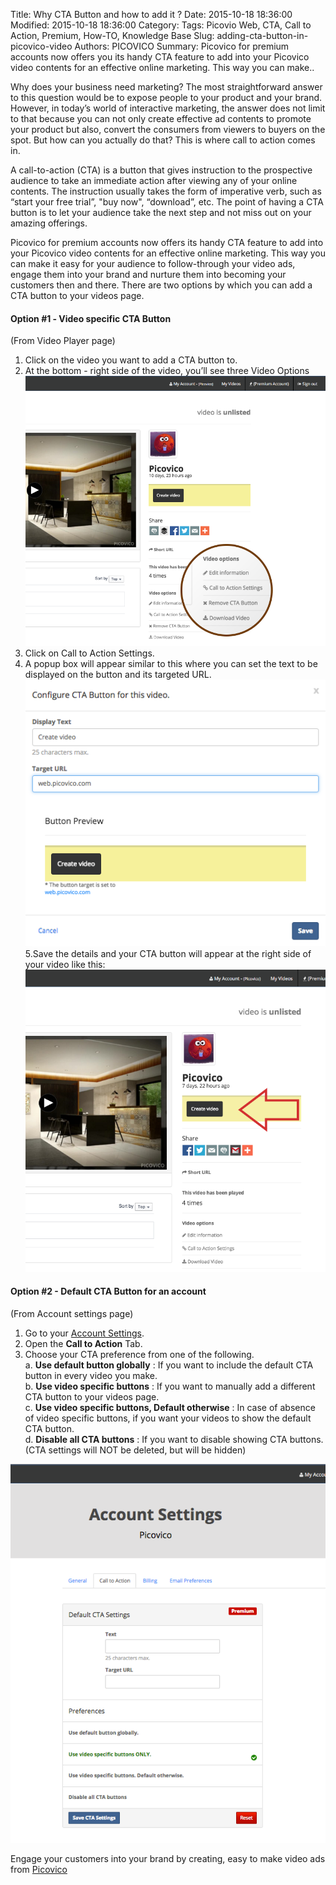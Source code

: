 Title: Why CTA Button and how to add it ?
Date: 2015-10-18 18:36:00
Modified: 2015-10-18 18:36:00
Category: 
Tags: Picovio Web, CTA, Call to Action, Premium, How-TO, Knowledge Base
Slug: adding-cta-button-in-picovico-video
Authors: PICOVICO
Summary: Picovico for premium accounts now offers you its handy CTA feature to add into your Picovico video contents for an effective online marketing. This way you can make..

Why does your business need marketing? The most straightforward answer to this question would be to expose people to your product and your brand. However, in today’s world of interactive marketing, the answer does not limit to that because you can not only create effective ad contents to promote your product but also, convert the consumers from viewers to buyers on the spot. But how can you actually do that? This is where call to action comes in.

A call-to-action (CTA) is a button that gives instruction to the prospective audience to take an immediate action after viewing any of your online contents. The instruction usually takes the form of imperative verb, such as “start your free trial”, "buy now", “download”, etc. The point of having a CTA button is to let your audience take the next step and not miss out on your amazing offerings.  

Picovico for premium accounts now offers its handy CTA feature to add into your Picovico video contents for an effective online marketing. This way you can make it easy for your audience to follow-through your video ads, engage them into your brand and nurture them into becoming your customers then and there. 
There are two options by which you can add a CTA button to your videos page.

#### Option #1 &dash; Video specific CTA Button
(From Video Player page)

1. Click on the video you want to add a CTA button to. 
2. At the bottom - right side of the video, you’ll see three Video Options
![cta-options-in-video](/theme/images/blog-articles/knowledgebase/cta-button/video_options.png "CTA Button in Video")
3. Click on Call to Action Settings.
4. A popup box will appear similar to this where you can set the text to be displayed on the button and its targeted URL. 
![video-cta-popup](/theme/images/blog-articles/knowledgebase/cta-button/cta_popup.png "How to add CTA button")
5.Save the details and your CTA button will appear at the right side of your video like this:
![how-cta-button-appears](/theme/images/blog-articles/knowledgebase/cta-button/cta_preview.png "How does a CTA button look like")

#### Option #2 - Default CTA Button for an account
(From Account settings page)


1. Go to your [Account Settings](https://web.picovico.com/en/account/settings/cta).
2. Open the __Call to Action__ Tab.
3. Choose your CTA preference from one of the following.  
a. __Use default button globally__  :  If you want to include the default CTA button in every video you make.  
b. __Use video specific buttons__  : If you want to manually add a different CTA button to your videos page.  
c. __Use video specific buttons, Default otherwise__  : In case of absence of video specific buttons, if you want your videos to show the default CTA button.  
d. __Disable all CTA buttons__ : If you want to disable showing CTA buttons. (CTA settings will NOT be deleted, but will be hidden)

![default-cta-settings](/theme/images/blog-articles/knowledgebase/cta-button/cta_acc.png "How to add Default CTA button")

Engage your customers into your brand by creating, easy to make video ads from [Picovico](https://web.picovico.com/en/home "picovico web")
 
 
 
 

